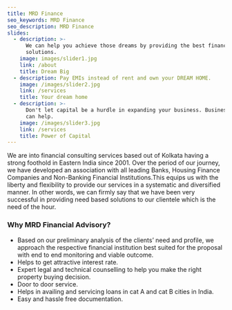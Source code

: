 ```yaml
---
title: MRD Finance
seo_keywords: MRD Finance
seo_description: MRD Finance
slides:
  - description: >-
      We can help you achieve those dreams by providing the best financial
      solutions.
    image: images/slider1.jpg
    link: /about
    title: Dream Big
  - description: Pay EMIs instead of rent and own your DREAM HOME.
    image: /images/slider2.jpg
    link: /services
    title: Your dream home
  - description: >-
      Don't let capital be a hurdle in expanding your business. Business Loan
      can help.
    image: /images/slider3.jpg
    link: /services
    title: Power of Capital
---
```


We are into financial consulting services based out of Kolkata having a strong foothold in Eastern India since 2001. Over the period of our journey, we have developed an association with all leading Banks, Housing Finance Companies and Non-Banking Financial Institutions.This equips us with the liberty and flexibility to provide our services in a systematic and diversified manner. In other words, we can firmly say that we have been very successful in providing need based solutions to our clientele which is the need of the hour.

### Why MRD Financial Advisory?
- Based on our preliminary analysis of the clients’ need and profile, we approach the respective financial institution best suited for the proposal with end to end monitoring and viable outcome.
- Helps to get attractive interest rate.
- Expert legal and technical counselling to help you make the right property buying decision.
- Door to door service.
- Helps in availing and servicing loans in cat A and cat B cities in India.
- Easy and hassle free documentation.

